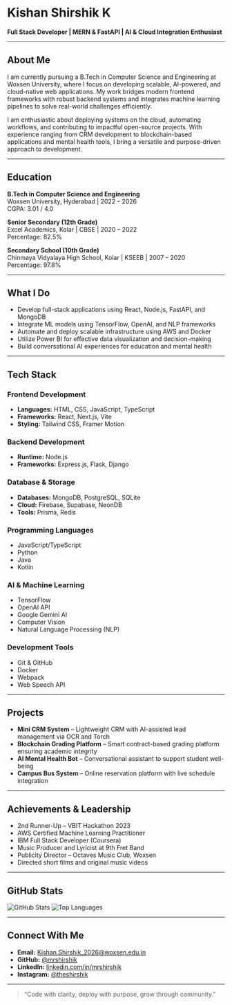 # Kishan Shirshik K

**Full Stack Developer | MERN & FastAPI | AI & Cloud Integration Enthusiast**

---

## About Me

I am currently pursuing a B.Tech in Computer Science and Engineering at Woxsen University, where I focus on developing scalable, AI-powered, and cloud-native web applications. My work bridges modern frontend frameworks with robust backend systems and integrates machine learning pipelines to solve real-world challenges efficiently.

I am enthusiastic about deploying systems on the cloud, automating workflows, and contributing to impactful open-source projects. With experience ranging from CRM development to blockchain-based applications and mental health tools, I bring a versatile and purpose-driven approach to development.

---

## Education

**B.Tech in Computer Science and Engineering**  
Woxsen University, Hyderabad | 2022 – 2026  
CGPA: 3.01 / 4.0  

**Senior Secondary (12th Grade)**  
Excel Academics, Kolar | CBSE | 2020 – 2022  
Percentage: 82.5%  

**Secondary School (10th Grade)**  
Chinmaya Vidyalaya High School, Kolar | KSEEB | 2007 – 2020  
Percentage: 97.8%

---

## What I Do

- Develop full-stack applications using React, Node.js, FastAPI, and MongoDB
- Integrate ML models using TensorFlow, OpenAI, and NLP frameworks
- Automate and deploy scalable infrastructure using AWS and Docker
- Utilize Power BI for effective data visualization and decision-making
- Build conversational AI experiences for education and mental health

---

## Tech Stack

### Frontend Development
- **Languages:** HTML, CSS, JavaScript, TypeScript
- **Frameworks:** React, Next.js, Vite
- **Styling:** Tailwind CSS, Framer Motion

### Backend Development
- **Runtime:** Node.js
- **Frameworks:** Express.js, Flask, Django

### Database & Storage
- **Databases:** MongoDB, PostgreSQL, SQLite
- **Cloud:** Firebase, Supabase, NeonDB
- **Tools:** Prisma, Redis

### Programming Languages
- JavaScript/TypeScript
- Python
- Java
- Kotlin

### AI & Machine Learning
- TensorFlow
- OpenAI API
- Google Gemini AI
- Computer Vision
- Natural Language Processing (NLP)

### Development Tools
- Git & GitHub
- Docker
- Webpack
- Web Speech API

---

## Projects

- **Mini CRM System** – Lightweight CRM with AI-assisted lead management via OCR and Torch
- **Blockchain Grading Platform** – Smart contract-based grading platform ensuring academic integrity
- **AI Mental Health Bot** – Conversational assistant to support student well-being
- **Campus Bus System** – Online reservation platform with live schedule integration

---

## Achievements & Leadership

- 2nd Runner-Up – VBIT Hackathon 2023
- AWS Certified Machine Learning Practitioner
- IBM Full Stack Developer (Coursera)
- Music Producer and Lyricist at 9th Fret Band
- Publicity Director – Octaves Music Club, Woxsen
- Directed short films and original music videos

---

## GitHub Stats

![GitHub Stats](https://github-readme-stats.vercel.app/api?username=mrshirshik&show_icons=true&theme=tokyonight)
![Top Languages](https://github-readme-stats.vercel.app/api/top-langs/?username=mrshirshik&layout=compact&theme=tokyonight)


---

## Connect With Me

- **Email:** Kishan.Shirshik_2026@woxsen.edu.in  
- **GitHub:** [@mrshirshik](https://github.com/mrshirshik)  
- **LinkedIn:** [linkedin.com/in/mrshirshik](https://linkedin.com/in/mrshirshik)  
- **Instagram:** [@theshirshik](https://www.instagram.com/theshirshik)

---

> “Code with clarity, deploy with purpose, grow through community.”
